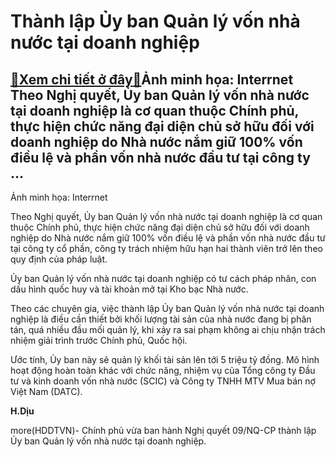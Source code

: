 Thành lập Ủy ban Quản lý vốn nhà nước tại doanh nghiệp
======================================================

[:gift:Xem chi tiết ở đây:gift:](https://hddtvn.com/thanh-lap-uy-ban-quan-ly-von-nha-nuoc-tai-doanh-nghiep/)Ảnh minh họa: Interrnet Theo Nghị quyết, Ủy ban Quản lý vốn nhà nước tại doanh nghiệp là cơ quan thuộc Chính phủ, thực hiện chức năng đại diện chủ sở hữu đối với doanh nghiệp do Nhà nước nắm giữ 100% vốn điều lệ và phần vốn nhà nước đầu tư tại công ty …
-------------------------------------------------------------------------------------------------------------------------------------------------------------------------------------------------------------------------------------------------------------







 






 Ảnh minh họa: Interrnet 


Theo Nghị quyết, Ủy ban Quản lý vốn nhà nước tại doanh nghiệp là cơ quan thuộc Chính phủ, thực hiện chức năng đại diện chủ sở hữu đối với doanh nghiệp do Nhà nước nắm giữ 100% vốn điều lệ và phần vốn nhà nước đầu tư tại công ty cổ phần, công ty trách nhiệm hữu hạn hai thành viên trở lên theo quy định của pháp luật.


 Ủy ban Quản lý vốn nhà nước tại doanh nghiệp có tư cách pháp nhân, con dấu hình quốc huy và tài khoản mở tại Kho bạc Nhà nước.


 Theo các chuyên gia, việc thành lập Ủy ban Quản lý vốn nhà nước tại doanh nghiệp là điều cần thiết bởi khối lượng tài sản của nhà nước đang bị phân tán, quá nhiều đầu mối quản lý, khi xảy ra sai phạm không ai chịu nhận trách nhiệm giải trình trước Chính phủ, Quốc hội. 


 Ước tính, Ủy ban này sẽ quản lý khối tài sản lên tới 5 triệu tỷ đồng. Mô hình hoạt động hoàn toàn khác với chức năng, nhiệm vụ của Tổng công ty Đầu tư và kinh doanh vốn nhà nước (SCIC) và Công ty TNHH MTV Mua bán nợ Việt Nam (DATC).






**H.Dịu**



more(HDDTVN)- Chính phủ vừa ban hành Nghị quyết 09/NQ-CP thành lập Ủy ban Quản lý vốn nhà nước tại doanh nghiệp.

